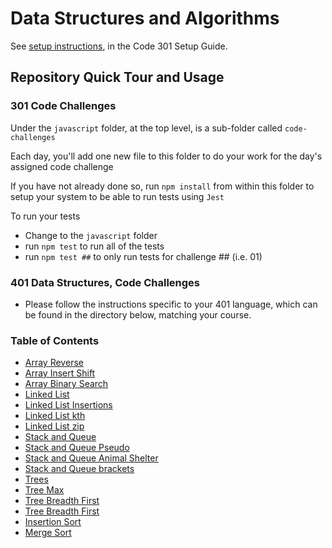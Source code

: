 # Data Structures and Algorithms

See [setup instructions](https://codefellows.github.io/setup-guide/code-301/3-code-challenges), in the Code 301 Setup Guide.

## Repository Quick Tour and Usage

### 301 Code Challenges

Under the `javascript` folder, at the top level, is a sub-folder called `code-challenges`

Each day, you'll add one new file to this folder to do your work for the day's assigned code challenge

If you have not already done so, run `npm install` from within this folder to setup your system to be able to run tests using `Jest`

To run your tests

- Change to the `javascript` folder
- run `npm test` to run all of the tests
- run `npm test ##` to only run tests for challenge ## (i.e. 01)

### 401 Data Structures, Code Challenges

- Please follow the instructions specific to your 401 language, which can be found in the directory below, matching your course.

### Table of Contents

- [Array Reverse](python/docs/array_reverse/README.md)
- [Array Insert Shift](python/docs/array_insert_shift/README.md)
- [Array Binary Search](python/docs/array_binary_search/README.md)
- [Linked List](python/docs/linked_list/README.md)
- [Linked List Insertions](python/docs/linked_list_insertions/README.md)
- [Linked List kth](python/docs/linked_list_kth/README.md)
- [Linked List zip](python/docs/linked_list_zip/README.md)
- [Stack and Queue](python/docs/stack_and_queue/README.md)
- [Stack and Queue Pseudo](python/docs/stack_queue_pseudo/README.md)
- [Stack and Queue Animal Shelter](python/docs/stack_queue_animal_shelter/README.md)
- [Stack and Queue brackets](python/docs/stack_queue_brackets/README.md)
- [Trees](python/docs/trees/README.md)
- [Tree Max](python/docs/tree_max/README.md)
- [Tree Breadth First](python/docs/tree_breadth_first/README.md)
- [Tree Breadth First](python/docs/tree_fizz_buzz/README.md)
- [Insertion Sort](python/docs/insertion_sort/README.md)
- [Merge Sort](sorting/merge/README.md)
